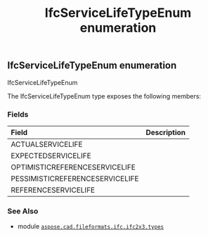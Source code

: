 ﻿---
title: IfcServiceLifeTypeEnum enumeration
second_title: Aspose.CAD for Python via .NET API References
description: 
type: docs
weight: 2910
url: /python-net/aspose.cad.fileformats.ifc.ifc2x3.types/ifcservicelifetypeenum/
is_root: false
---

## IfcServiceLifeTypeEnum enumeration

IfcServiceLifeTypeEnum



The IfcServiceLifeTypeEnum type exposes the following members:

### Fields
| Field | Description |
| :- | :- |
| ACTUALSERVICELIFE |  |
| EXPECTEDSERVICELIFE |  |
| OPTIMISTICREFERENCESERVICELIFE |  |
| PESSIMISTICREFERENCESERVICELIFE |  |
| REFERENCESERVICELIFE |  |



### See Also
* module [`aspose.cad.fileformats.ifc.ifc2x3.types`](..)
